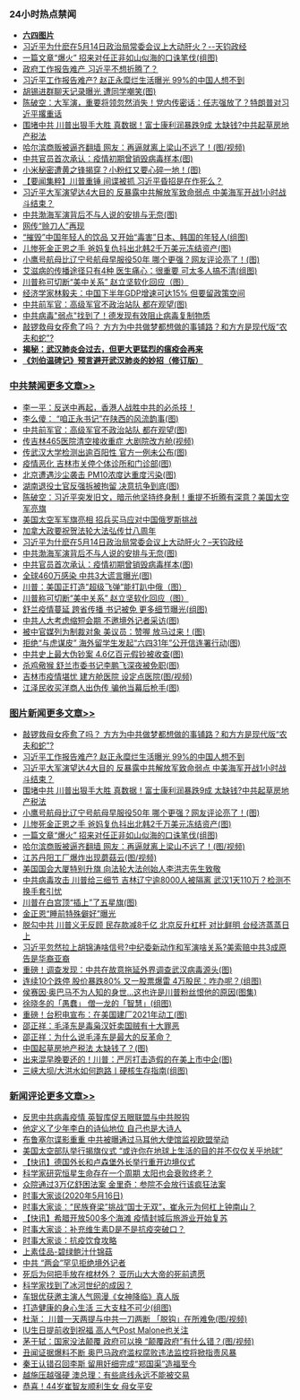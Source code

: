 <div class="catlist">
<h3>24小时热点禁闻</h3>
<ul>
<li><b><a href="64photo" target="_blank">六四图片</a></b></li>
<li><a href="https://github.com/fqnews/bnews/blob/master/cbnews/20200516/1329631.md">习近平为什麽在5月14日政治局常委会议上大动肝火？--天钧政经</a></li>
<li><a href="https://github.com/fqnews/bnews/blob/master/topimagenews/20200516/1329494.md">一篇文章“爆火” 招来对任正非如山似海的口诛笔伐(组图)</a></li>
<li><a href="https://github.com/fqnews/bnews/blob/master/headline/20200516/1329413.md">政府工作报告难产 习近平不想折腾了？</a></li>
<li><a href="https://github.com/fqnews/bnews/blob/master/topimagenews/20200516/1329683.md">习近平工作报告难产? 赵正永糜烂生活曝光 99%的中国人想不到</a></li>
<li><a href="https://github.com/fqnews/bnews/blob/master/cnnews/20200516/1329523.md">胡锡进群聊天记录曝光 遭同学嘲笑(图)</a></li>
<li><a href="https://github.com/fqnews/bnews/blob/master/cbnews/20200516/1329462.md">陈破空：大军演，重要将领忽然消失！党内传密话：任志强放了？特朗普对习近平撂重话 </a></li>
<li><a href="https://github.com/fqnews/bnews/blob/master/topimagenews/20200516/1329579.md">围堵中共 川普出狠手大胜 真数据！富士康利润暴跌9成 太缺钱?中共起草房地产税法</a></li>
<li><a href="https://github.com/fqnews/bnews/blob/master/topimagenews/20200516/1329443.md">哈尔滨商贩被逼齐翻墙 网友：再逼就离上梁山不远了！(图/视频)</a></li>
<li><a href="https://github.com/fqnews/bnews/blob/master/cbnews/20200516/1329609.md">中共官员首次承认：疫情初期曾销毁病毒样本(图)</a></li>
<li><a href="https://github.com/fqnews/bnews/blob/master/cnnews/hknews/20200516/1329480.md">小米秘密遭黄之锋揭穿？小粉红又要心碎一地！(图)</a></li>
<li><a href="https://github.com/fqnews/bnews/blob/master/comments/20200516/1329553.md">【要闻集粹】川普重锤 间谍被抓 习近平昏招是在作死么？</a></li>
<li><a href="https://github.com/fqnews/bnews/blob/master/topimagenews/20200516/1329627.md">习近平大军演望达4大目的 反暴露中共解放军致命弱点 中美海军开战1小时战斗结束？</a></li>
<li><a href="https://github.com/fqnews/bnews/blob/master/cbnews/20200516/1329630.md">中共渤海军演背后不与人说的安排与无奈(图)</a></li>
<li><a href="https://github.com/fqnews/bnews/blob/master/cnnews/20200516/1329560.md">网传“赊刀人”再现</a></li>
<li><a href="https://github.com/fqnews/bnews/blob/master/lifebaike/20200516/1329417.md">“摧毁”中国年轻人的饮品 又开始“毒害”日本、韩国的年轻人(组图)</a></li>
<li><a href="https://github.com/fqnews/bnews/blob/master/topimagenews/20200516/1329532.md">儿惨死金正恩之手 爸妈复仇抖出北韩2千万美元冻结资产(图)</a></li>
<li><a href="https://github.com/fqnews/bnews/blob/master/topimagenews/20200516/1329542.md">小鹰号航母比辽宁号航母早服役50年 哪个更强？网友评论亮了！(图)</a></li>
<li><a href="https://github.com/fqnews/bnews/blob/master/health/20200516/1329423.md">艾滋病的传播途径只有4种 医生痛心：很重要 可太多人搞不清(组图)</a></li>
<li><a href="https://github.com/fqnews/bnews/blob/master/cbnews/20200516/1329569.md">川普称可切断“美中关系” 赵立坚软化回应（图）</a></li>
<li><a href="https://github.com/fqnews/bnews/blob/master/baitai/20200516/1329671.md">经济学家林毅夫：中国下半年GDP增速可达15% 但要留政策空间</a></li>
<li><a href="https://github.com/fqnews/bnews/blob/master/cbnews/20200517/1329777.md">中共前军官：高级军官不政治站队 都在观望(图)</a></li>
<li><a href="https://github.com/fqnews/bnews/blob/master/cnnews/20200516/1329525.md">中共病毒"弱点"找到了！德发现有效阻止病毒复制物质</a></li>
<li><a href="https://github.com/fqnews/bnews/blob/master/topimagenews/20200516/1329713.md">敲锣救母女痊愈了吗？ 方方为中共做梦都想做的事铺路？和方方是现代版“农夫和蛇”?</a></li>
<li><b><a href="https://github.com/fqnews/bnews/blob/master/comments/20200211/1275071.md" target="_blank">揭秘：武汉肺炎会过去，但更大更猛烈的瘟疫会再来</a></b></li>
<li><b><a href="https://github.com/fqnews/bnews/blob/master/comments/20200207/1272816.md" target="_blank">《刘伯温碑记》预言避开武汉肺炎的妙招（修订版）</a></b></li>
</ul>
</div>

<div class="catlist">
<h3><a href="https://github.com/fqnews/bnews/blob/master/cbnews/" target="_blank">中共禁闻</a><span><a href="https://github.com/fqnews/bnews/blob/master/cbnews/" target="_blank" rel="nofollow">更多文章>></a></span></h3>
<ul>
<li><a href="https://github.com/fqnews/bnews/blob/master/cbnews/20200517/1329289.md" target="_blank">李一平：反送中再起，香港人战胜中共的必杀技！</a></li>
<li><a href="https://github.com/fqnews/bnews/blob/master/cbnews/20200517/1329813.md" target="_blank">李么傻： “咱正永书记”在陕西的风流韵事(图)</a></li>
<li><a href="https://github.com/fqnews/bnews/blob/master/cbnews/20200517/1329777.md" target="_blank">中共前军官：高级军官不政治站队 都在观望(图)</a></li>
<li><a href="https://github.com/fqnews/bnews/blob/master/cbnews/20200517/1329776.md" target="_blank">传吉林465医院清空接收重症 大剧院改方舱(视频)</a></li>
<li><a href="https://github.com/fqnews/bnews/blob/master/cbnews/20200517/1329775.md" target="_blank">传武汉大学检测出逾百阳性 官方一例未公布(图)</a></li>
<li><a href="https://github.com/fqnews/bnews/blob/master/cbnews/20200517/1329769.md" target="_blank">疫情恶化 吉林市关停个体诊所和门诊部(图)</a></li>
<li><a href="https://github.com/fqnews/bnews/blob/master/cbnews/20200517/1329768.md" target="_blank">北京遭遇沙尘袭击 PM10浓度达重度污染(图)</a></li>
<li><a href="https://github.com/fqnews/bnews/blob/master/cbnews/20200517/1329767.md" target="_blank">湖南退役士官反强拆被拘留 决意抗争到底(图)</a></li>
<li><a href="https://github.com/fqnews/bnews/blob/master/cbnews/20200517/1329755.md" target="_blank">陈破空：习近平突发旧文，暗示他坚持终身制！重提不折腾有深意？美国太空军亮旗</a></li>
<li><a href="https://github.com/fqnews/bnews/blob/master/cbnews/20200516/1329696.md" target="_blank">美国太空军军旗亮相 招兵买马应对中国俄罗斯挑战</a></li>
<li><a href="https://github.com/fqnews/bnews/blob/master/cbnews/20200516/1329640.md" target="_blank">加拿大政要祝贺法轮大法弘传廿八周年</a></li>
<li><a href="https://github.com/fqnews/bnews/blob/master/cbnews/20200516/1329631.md" target="_blank">习近平为什麽在5月14日政治局常委会议上大动肝火？&#8211;天钧政经</a></li>
<li><a href="https://github.com/fqnews/bnews/blob/master/cbnews/20200516/1329630.md" target="_blank">中共渤海军演背后不与人说的安排与无奈(图)</a></li>
<li><a href="https://github.com/fqnews/bnews/blob/master/cbnews/20200516/1329609.md" target="_blank">中共官员首次承认：疫情初期曾销毁病毒样本(图)</a></li>
<li><a href="https://github.com/fqnews/bnews/blob/master/cbnews/20200516/1329574.md" target="_blank">全球460万感染 中共3大谎言曝光(图)</a></li>
<li><a href="https://github.com/fqnews/bnews/blob/master/cbnews/20200516/1329570.md" target="_blank">川普：美国正打造&#8221;超级飞弹&#8221;能打趴中俄（图）</a></li>
<li><a href="https://github.com/fqnews/bnews/blob/master/cbnews/20200516/1329569.md" target="_blank">川普称可切断“美中关系” 赵立坚软化回应（图）</a></li>
<li><a href="https://github.com/fqnews/bnews/blob/master/cbnews/20200516/1329556.md" target="_blank">舒兰疫情蔓延 跨省传播 书记被免 更多细节曝光(组图)</a></li>
<li><a href="https://github.com/fqnews/bnews/blob/master/cbnews/20200516/1329536.md" target="_blank">中共人大考虑缩短会期 不邀境外记者采访(图)</a></li>
<li><a href="https://github.com/fqnews/bnews/blob/master/cbnews/20200516/1329529.md" target="_blank">被中官媒列为制裁对象 美议员：赞喔 放马过来！(图)</a></li>
<li><a href="https://github.com/fqnews/bnews/blob/master/cbnews/20200516/1329528.md" target="_blank">拒绝“与虎谋皮” 海外留学生发起“六四31年”公开信连署行动(图)</a></li>
<li><a href="https://github.com/fqnews/bnews/blob/master/cbnews/20200516/1329522.md" target="_blank">中共史上最大伪钞案 4.6亿百元假钞被收查(图)</a></li>
<li><a href="https://github.com/fqnews/bnews/blob/master/cbnews/20200516/1329505.md" target="_blank">杀鸡儆猴 舒兰市委书记李鹏飞深夜被免职(图)</a></li>
<li><a href="https://github.com/fqnews/bnews/blob/master/cbnews/20200516/1329504.md" target="_blank">吉林市疫情堪忧 建方舱医院 设定点医院(图/视频)</a></li>
<li><a href="https://github.com/fqnews/bnews/blob/master/cbnews/20200516/1329495.md" target="_blank">江泽民收买洋商人出伪传 骗他当幕后枪手(图)</a></li>

</ul>
</div>
<div class="catlist">
<h3><a href="https://github.com/fqnews/bnews/blob/master/topimagenews/" target="_blank">图片新闻</a><span><a href="https://github.com/fqnews/bnews/blob/master/topimagenews/" target="_blank" rel="nofollow">更多文章>></a></span></h3>
<ul>
<li><a href="https://github.com/fqnews/bnews/blob/master/topimagenews/20200516/1329713.md" target="_blank">敲锣救母女痊愈了吗？ 方方为中共做梦都想做的事铺路？和方方是现代版“农夫和蛇”?</a></li>
<li><a href="https://github.com/fqnews/bnews/blob/master/topimagenews/20200516/1329683.md" target="_blank">习近平工作报告难产? 赵正永糜烂生活曝光 99%的中国人想不到</a></li>
<li><a href="https://github.com/fqnews/bnews/blob/master/topimagenews/20200516/1329627.md" target="_blank">习近平大军演望达4大目的 反暴露中共解放军致命弱点 中美海军开战1小时战斗结束？</a></li>
<li><a href="https://github.com/fqnews/bnews/blob/master/topimagenews/20200516/1329579.md" target="_blank">围堵中共 川普出狠手大胜 真数据！富士康利润暴跌9成 太缺钱?中共起草房地产税法</a></li>
<li><a href="https://github.com/fqnews/bnews/blob/master/topimagenews/20200516/1329542.md" target="_blank">小鹰号航母比辽宁号航母早服役50年 哪个更强？网友评论亮了！(图)</a></li>
<li><a href="https://github.com/fqnews/bnews/blob/master/topimagenews/20200516/1329532.md" target="_blank">儿惨死金正恩之手 爸妈复仇抖出北韩2千万美元冻结资产(图)</a></li>
<li><a href="https://github.com/fqnews/bnews/blob/master/topimagenews/20200516/1329494.md" target="_blank">一篇文章“爆火” 招来对任正非如山似海的口诛笔伐(组图)</a></li>
<li><a href="https://github.com/fqnews/bnews/blob/master/topimagenews/20200516/1329443.md" target="_blank">哈尔滨商贩被逼齐翻墙 网友：再逼就离上梁山不远了！(图/视频)</a></li>
<li><a href="https://github.com/fqnews/bnews/blob/master/topimagenews/20200516/1329421.md" target="_blank">江苏丹阳工厂爆炸出现蘑菇云(图/视频)</a></li>
<li><a href="https://github.com/fqnews/bnews/blob/master/comments/20200516/1329276.md" target="_blank">美国国会大厦特别升旗 向法轮大法创始人李洪志先生致敬</a></li>
<li><a href="https://github.com/fqnews/bnews/blob/master/topimagenews/20200515/1329158.md" target="_blank">中共病毒攻击 川普给三细节 吉林辽宁逾8000人被隔离 武汉1天110万？检测不换手套引忧</a></li>
<li><a href="https://github.com/fqnews/bnews/blob/master/topimagenews/20200515/1329142.md" target="_blank">川普在白宫顶“插上”了五星旗(图)</a></li>
<li><a href="https://github.com/fqnews/bnews/blob/master/topimagenews/20200515/1329125.md" target="_blank">金正恩“睡前特殊僻好”曝光</a></li>
<li><a href="https://github.com/fqnews/bnews/blob/master/topimagenews/20200515/1329107.md" target="_blank">脱勾中共 川普义无反顾 民存款减8千亿 北京反升杠杆 对比鲜明 台经济蒸蒸日上</a></li>
<li><a href="https://github.com/fqnews/bnews/blob/master/topimagenews/20200515/1329091.md" target="_blank">习近平忽然拉上胡锦涛啥信号?中纪委新动作和军演啥关系?美索赔中共3成原告是华裔亚裔</a></li>
<li><a href="https://github.com/fqnews/bnews/blob/master/topimagenews/20200515/1329085.md" target="_blank">重磅！调查发现：中共在故意拖延外界调查武汉病毒源头(图)</a></li>
<li><a href="https://github.com/fqnews/bnews/blob/master/topimagenews/20200515/1329055.md" target="_blank">连续10个跌停 股价暴跌80% 又一股票爆雷 4万股民：咋办呢？(组图)</a></li>
<li><a href="https://github.com/fqnews/bnews/blob/master/topimagenews/20200515/1329033.md" target="_blank">侯赛因·奥巴马不为人知的身世…这也许是川普粉丝恨他的原因(图集)</a></li>
<li><a href="https://github.com/fqnews/bnews/blob/master/topimagenews/20200515/1329028.md" target="_blank">徐晓冬的「愚蠢」 僧一龙的「智慧」(组图)</a></li>
<li><a href="https://github.com/fqnews/bnews/blob/master/topimagenews/20200515/1329007.md" target="_blank">重磅！台积电宣布：在美国建厂2021年动工(图)</a></li>
<li><a href="https://github.com/fqnews/bnews/blob/master/comments/20200515/205308.md" target="_blank">邵正祥：毛泽东是毒枭汉奸卖国贼有十大罪恶</a></li>
<li><a href="https://github.com/fqnews/bnews/blob/master/comments/20200515/1286256.md" target="_blank">邵正祥：为什么说毛泽东是最大的反革命？</a></li>
<li><a href="https://github.com/fqnews/bnews/blob/master/topimagenews/20200515/1328920.md" target="_blank">中国起草房地产税法 太缺钱了？(图)</a></li>
<li><a href="https://github.com/fqnews/bnews/blob/master/topimagenews/20200515/1328906.md" target="_blank">出来混早晚要还的！川普：严厉打击造假的在美上市中企(图)</a></li>
<li><a href="https://github.com/fqnews/bnews/blob/master/topimagenews/20200515/1328905.md" target="_blank">三峡大坝/大洪水如何跑路丨硬核生存指南(组图)</a></li>

</ul>
</div>
<div class="catlist">
<h3><a href="https://github.com/fqnews/bnews/blob/master/comments/" target="_blank">新闻评论</a><span><a href="https://github.com/fqnews/bnews/blob/master/comments/" target="_blank" rel="nofollow">更多文章>></a></span></h3>
<ul>
<li><a href="https://github.com/fqnews/bnews/blob/master/comments/20200517/1329821.md" target="_blank">反思中共病毒疫情 英智库促五眼联盟与中共脱钩</a></li>
<li><a href="https://github.com/fqnews/bnews/blob/master/comments/20200517/1329800.md" target="_blank">他定义了少年李白的诗仙地位  自己也是大诗人</a></li>
<li><a href="https://github.com/fqnews/bnews/blob/master/comments/20200517/1329787.md" target="_blank">布鲁塞尔谍影重重 中共被曝通过马耳他大使馆监视欧盟举动</a></li>
<li><a href="https://github.com/fqnews/bnews/blob/master/comments/20200517/1329785.md" target="_blank">美国太空部队举行揭旗仪式  “或许你在地球上生活的目的并不仅仅关乎地球”</a></li>
<li><a href="https://github.com/fqnews/bnews/blob/master/comments/20200517/1329773.md" target="_blank">【快讯】德国外长和卢森堡外长举行重开边境仪式</a></li>
<li><a href="https://github.com/fqnews/bnews/blob/master/comments/20200517/1329772.md" target="_blank">科学家研究恒星生命存在一个周期 太阳也会衰败终老？</a></li>
<li><a href="https://github.com/fqnews/bnews/blob/master/comments/20200517/1329749.md" target="_blank">众院通过3万亿舒困法案 金里奇：参院不会放行该疯狂法案</a></li>
<li><a href="https://github.com/fqnews/bnews/blob/master/comments/20200517/1329743.md" target="_blank">时事大家谈(2020年5月16日)</a></li>
<li><a href="https://github.com/fqnews/bnews/blob/master/comments/20200517/1329733.md" target="_blank">时事大家谈：“民族脊梁”挑战“国士无双”，崔永元为何杠上钟南山？</a></li>
<li><a href="https://github.com/fqnews/bnews/blob/master/comments/20200517/1329719.md" target="_blank">【快讯】希腊开放500多个海滩 疫情封城后旅游业开始复苏</a></li>
<li><a href="https://github.com/fqnews/bnews/blob/master/comments/20200516/1329711.md" target="_blank">时事大家谈：补充维生素D是不是抗疫突破口？</a></li>
<li><a href="https://github.com/fqnews/bnews/blob/master/comments/20200516/1329708.md" target="_blank">时事大家谈：抗疫饮食攻略</a></li>
<li><a href="https://github.com/fqnews/bnews/blob/master/comments/20200516/1329704.md" target="_blank">上素佳品-碧绿鲍汁什锦菇</a></li>
<li><a href="https://github.com/fqnews/bnews/blob/master/comments/20200516/1329676.md" target="_blank">中共 “两会”罕见拒绝境外记者</a></li>
<li><a href="https://github.com/fqnews/bnews/blob/master/comments/20200516/1329665.md" target="_blank">死后为何把手放在棺材外？ 亚历山大大帝的死前遗愿</a></li>
<li><a href="https://github.com/fqnews/bnews/blob/master/comments/20200516/1329664.md" target="_blank">科学家找到了冰河世纪的成因？</a></li>
<li><a href="https://github.com/fqnews/bnews/blob/master/comments/20200516/1329663.md" target="_blank">车银优获邀主演人气网漫《女神降临》真人版</a></li>
<li><a href="https://github.com/fqnews/bnews/blob/master/comments/20200516/1329644.md" target="_blank">打造健康的身心生活 三大支柱不可少(组图)</a></li>
<li><a href="https://github.com/fqnews/bnews/blob/master/comments/20200516/1329633.md" target="_blank">杜渐： 川普一天两提与中共一刀两断 「脱钩」在所难免(图/视频)</a></li>
<li><a href="https://github.com/fqnews/bnews/blob/master/comments/20200516/1329629.md" target="_blank">IU生日提前收到祝福  高人气Post Malone也关注</a></li>
<li><a href="https://github.com/fqnews/bnews/blob/master/comments/20200516/1329623.md" target="_blank">茅于轼：国家没法颠覆 政府可以换 “颠覆政府”有什么错？(图/视频)</a></li>
<li><a href="https://github.com/fqnews/bnews/blob/master/comments/20200516/1329615.md" target="_blank">丑闻证据爆料不断 奥巴马政府滥权腐败违法监控将掀指责风暴</a></li>
<li><a href="https://github.com/fqnews/bnews/blob/master/comments/20200516/1329611.md" target="_blank">秦王认错召回李斯 留用奸细完成“郑国渠”造福至今</a></li>
<li><a href="https://github.com/fqnews/bnews/blob/master/comments/20200516/1329599.md" target="_blank">越施压越强硬 澳总理：有些底线永远不能被交易</a></li>
<li><a href="https://github.com/fqnews/bnews/blob/master/comments/20200516/1329593.md" target="_blank">恭喜！44岁崔智友顺利生女 母女平安</a></li>

</ul>
</div>